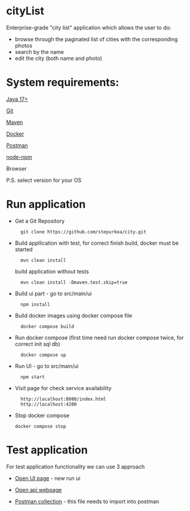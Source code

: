 # cityList

Enterprise-grade "city list" application which allows the user to do:
- browse through the paginated list of cities with the corresponding photos
- search by the name
- edit the city (both name and photo)

# System requirements:
[Java 17+](https://www.oracle.com/java/technologies/javase/jdk17-archive-downloads.html)

[Git](https://git-scm.com/downloads)

[Maven](https://maven.apache.org/download.cgi)

[Docker](https://www.docker.com/products/docker-desktop/)

[Postman](https://www.postman.com/downloads/)

[node-npm](https://nodejs.org/en/download)

Browser

P.S. select version for your OS

# Run application

- Get a Git Repository
      
        git clone https://github.com/stepurkoa/city.git

- Build appllication with test, for correct finish build, docker must be started

        mvn clean install  
 
     build application without tests
  
        mvn clean install -Dmaven.test.skip=true
- Build ui part - go to src/main/ui 

        npm install

- Build docker images using docker compose file

        docker compose build

- Run docker compose (first time need run docker compose twice, for correct init sql db)

        docker compose up

- Run UI - go to src/main/ui

        npm start

- Visit page for check service availability

        http://localhost:8080/index.html
        http://localhost:4200

- Stop docker compose 

      docker compose stop


# Test application
For test application functionality we can use 3 approach
- [Open UI page](http://localhost:4200) - new run ui

 - [Open api webpage](http://localhost:8080/swagger-ui.html)

 - [Postman collection](CityList.postman_collection.json) - this file needs to import into postman
